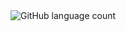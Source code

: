<img alt="GitHub language count" src="https://img.shields.io/github/languages/count/elbroandrew/python-algorithms-and-data-structures?color=green">